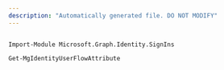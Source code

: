 ```yaml
---
description: "Automatically generated file. DO NOT MODIFY"
---
```


```powershellv2

Import-Module Microsoft.Graph.Identity.SignIns

Get-MgIdentityUserFlowAttribute

```